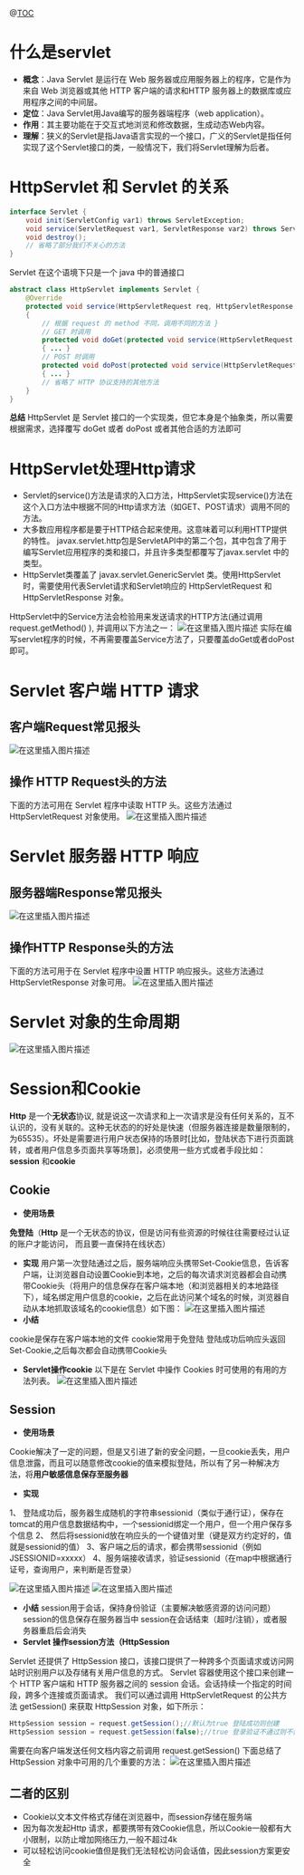 @[TOC](Servlet)
#  什么是servlet

 - **概念**：Java Servlet 是运行在 Web 服务器或应用服务器上的程序，它是作为来自 Web 浏览器或其他 HTTP 客户端的请求和HTTP 服务器上的数据库或应用程序之间的中间层。
 - **定位**：Java Servlet用Java编写的服务器端程序（web application）。
 - **作用**：其主要功能在于交互式地浏览和修改数据，生成动态Web内容。
 - **理解**：狭义的Servlet是指Java语言实现的一个接口，广义的Servlet是指任何实现了这个Servlet接口的类，一般情况下，我们将Servlet理解为后者。

#  HttpServlet 和 Servlet 的关系
```java
interface Servlet { 
    void init(ServletConfig var1) throws ServletException; 
    void service(ServletRequest var1, ServletResponse var2) throws ServletException, IOException; 
    void destroy(); 
    // 省略了部分我们不关心的方法
}
```
Servlet 在这个语境下只是一个 java 中的普通接口

```java
abstract class HttpServlet implements Servlet {
    @Override
    protected void service(HttpServletRequest req, HttpServletResponse resp) throws ServletException, IOException
    { 
        // 根据 request 的 method 不同，调用不同的方法 }
        // GET 时调用
        protected void doGet(protected void service(HttpServletRequest req, HttpServletResponse resp) throws ServletException, IOException
        { ... }
        // POST 时调用
        protected void doPost(protected void service(HttpServletRequest req, HttpServletResponse resp) throws ServletException, IOException
        { ... }
        // 省略了 HTTP 协议支持的其他方法
    }
}
```
**总结**
 HttpServlet 是 Servlet 接口的一个实现类，但它本身是个抽象类，所以需要根据需求，选择覆写 doGet 或者 doPost 或者其他合适的方法即可
 #  HttpServlet处理Http请求
 - Servlet的service()方法是请求的入口方法，HttpServlet实现service()方法在这个入口方法中根据不同的Http请求方法（如GET、POST请求）调用不同的方法。
 - 大多数应用程序都是要于HTTP结合起来使用。这意味着可以利用HTTP提供的特性。 javax.servlet.http包是ServletAPI中的第二个包，其中包含了用于编写Servlet应用程序的类和接口，并且许多类型都覆写了javax.servlet 中的类型。
 - HttpServlet类覆盖了 javax.servlet.GenericServlet
 类。使用HttpServlet时，需要使用代表Servlet请求和Servlet响应的 HttpServletRequest 和HttpServletResponse 对象。
 
 HttpServlet中的Service方法会检验用来发送请求的HTTP方法(通过调用request.getMethod() ), 并调用以下方法之一：
![在这里插入图片描述](https://img-blog.csdnimg.cn/20210402001617644.png?x-oss-process=image/watermark,type_ZmFuZ3poZW5naGVpdGk,shadow_10,text_aHR0cHM6Ly9ibG9nLmNzZG4ubmV0L3FxXzQ1NjYxMTI1,size_16,color_FFFFFF,t_70)
实际在编写servlet程序的时候，不再需要覆盖Service方法了，只要覆盖doGet或者doPost即可。
# Servlet 客户端 HTTP 请求
## 客户端Request常见报头
![在这里插入图片描述](https://img-blog.csdnimg.cn/20210402001836362.png?x-oss-process=image/watermark,type_ZmFuZ3poZW5naGVpdGk,shadow_10,text_aHR0cHM6Ly9ibG9nLmNzZG4ubmV0L3FxXzQ1NjYxMTI1,size_16,color_FFFFFF,t_70)

## 操作 HTTP Request头的方法
下面的方法可用在 Servlet 程序中读取 HTTP 头。这些方法通过 HttpServletRequest 对象使用。
![在这里插入图片描述](https://img-blog.csdnimg.cn/20210402002005895.png?x-oss-process=image/watermark,type_ZmFuZ3poZW5naGVpdGk,shadow_10,text_aHR0cHM6Ly9ibG9nLmNzZG4ubmV0L3FxXzQ1NjYxMTI1,size_16,color_FFFFFF,t_70)
# Servlet 服务器 HTTP 响应
## 服务器端Response常见报头
![在这里插入图片描述](https://img-blog.csdnimg.cn/20210402002137516.png?x-oss-process=image/watermark,type_ZmFuZ3poZW5naGVpdGk,shadow_10,text_aHR0cHM6Ly9ibG9nLmNzZG4ubmV0L3FxXzQ1NjYxMTI1,size_16,color_FFFFFF,t_70)

## 操作HTTP Response头的方法
下面的方法可用于在 Servlet 程序中设置 HTTP 响应报头。这些方法通过 HttpServletResponse 对象可用。
![在这里插入图片描述](https://img-blog.csdnimg.cn/20210402002219987.png?x-oss-process=image/watermark,type_ZmFuZ3poZW5naGVpdGk,shadow_10,text_aHR0cHM6Ly9ibG9nLmNzZG4ubmV0L3FxXzQ1NjYxMTI1,size_16,color_FFFFFF,t_70)

# Servlet 对象的生命周期
![在这里插入图片描述](https://img-blog.csdnimg.cn/20210402000813594.png?x-oss-process=image/watermark,type_ZmFuZ3poZW5naGVpdGk,shadow_10,text_aHR0cHM6Ly9ibG9nLmNzZG4ubmV0L3FxXzQ1NjYxMTI1,size_16,color_FFFFFF,t_70)
# Session和Cookie
**Http** 是一个**无状态**协议, 就是说这一次请求和上一次请求是没有任何关系的，互不认识的，没有关联的。这种无状态的的好处是快速（但服务器连接是数量限制的，为65535）。坏处是需要进行用户状态保持的场景时[比如，登陆状态下进行页面跳转，或者用户信息多页面共享等场景]，必须使用一些方式或者手段比如： **session** 和**cookie**
## Cookie

 - **使用场景**
 
**免登陆**（**Http** 是一个无状态的协议，但是访问有些资源的时候往往需要经过认证的账户才能访问， 而且要一直保持在线状态）
 - **实现**
用户第一次登陆通过之后，服务端响应头携带Set-Cookie信息，告诉客户端，让浏览器自动设置Cookie到本地，之后的每次请求浏览器都会自动携带Cookie头（将用户的信息保存在客户端本地（和浏览器相关的本地路径下），域名绑定用户信息的cookie，之后在此访问某个域名的时候，浏览器自动从本地抓取该域名的cookie信息）如下图：
![在这里插入图片描述](https://img-blog.csdnimg.cn/20210401000141628.png?x-oss-process=image/watermark,type_ZmFuZ3poZW5naGVpdGk,shadow_10,text_aHR0cHM6Ly9ibG9nLmNzZG4ubmV0L3FxXzQ1NjYxMTI1,size_16,color_FFFFFF,t_70)
 - **小结**
 
  cookie是保存在客户端本地的文件
  cookie常用于免登陆
  登陆成功后响应头返回Set-Cookie,之后每次都会自动携带Cookie头
 
 - **Servlet操作cookie**
 以下是在 Servlet 中操作 Cookies 时可使用的有用的方法列表。
![在这里插入图片描述](https://img-blog.csdnimg.cn/20210402002421680.png?x-oss-process=image/watermark,type_ZmFuZ3poZW5naGVpdGk,shadow_10,text_aHR0cHM6Ly9ibG9nLmNzZG4ubmV0L3FxXzQ1NjYxMTI1,size_16,color_FFFFFF,t_70)


## Session
 - **使用场景**

Cookie解决了一定的问题，但是又引进了新的安全问题，一旦cookie丢失，用户信息泄露，而且可以随意修改cookie的值来模拟登陆，所以有了另一种解决方法，将**用户敏感信息保存至服务器**

 - **实现**
 
1、 登陆成功后，服务器生成随机的字符串sessionid（类似于通行证），保存在tomcat的用户信息数据结构中，一个sessionid绑定一个用户，但一个用户保存多个信息
2、 然后将sessionid放在响应头的一个键值对里（键是双方约定好的，值就是sessionid的值）
 3、客户端之后的请求，都会携带sessionid（例如JSESSIONID=xxxxx）
 4、服务端接收请求，验证sessionid（在map中根据通行证号，查询用户，来判断是否登录）

![在这里插入图片描述](https://img-blog.csdnimg.cn/20210401002001166.png?x-oss-process=image/watermark,type_ZmFuZ3poZW5naGVpdGk,shadow_10,text_aHR0cHM6Ly9ibG9nLmNzZG4ubmV0L3FxXzQ1NjYxMTI1,size_16,color_FFFFFF,t_70)
![在这里插入图片描述](https://img-blog.csdnimg.cn/20210401002024114.png?x-oss-process=image/watermark,type_ZmFuZ3poZW5naGVpdGk,shadow_10,text_aHR0cHM6Ly9ibG9nLmNzZG4ubmV0L3FxXzQ1NjYxMTI1,size_16,color_FFFFFF,t_70)

 - **小结**
session用于会话，保持身份验证（主要解决敏感资源的访问问题）
session的信息保存在服务器当中
session在会话结束（超时/注销），或者服务器重启后会消失
 - **Servlet 操作session方法（HttpSession** 
 
Servlet 还提供了 HttpSession 接口，该接口提供了一种跨多个页面请求或访问网站时识别用户以及存储有关用户信息的方式。
Servlet 容器使用这个接口来创建一个 HTTP 客户端和 HTTP 服务器之间的 session 会话。会话持续一个指定的时间段，跨多个连接或页面请求。
我们可以通过调用 HttpServletRequest 的公共方法 getSession() 来获取 HttpSession 对象，如下所示：

```java
HttpSession session = request.getSession();//默认为true 登陆成功则创建
HttpSession session = request.getSession(false);//true 登录验证不通过则不创建
```
需要在向客户端发送任何文档内容之前调用 request.getSession()
下面总结了 HttpSession 对象中可用的几个重要的方法：
![在这里插入图片描述](https://img-blog.csdnimg.cn/20210402002701613.png?x-oss-process=image/watermark,type_ZmFuZ3poZW5naGVpdGk,shadow_10,text_aHR0cHM6Ly9ibG9nLmNzZG4ubmV0L3FxXzQ1NjYxMTI1,size_16,color_FFFFFF,t_70)

## 二者的区别
 - Cookie以文本文件格式存储在浏览器中，而session存储在服务端
 - 因为每次发起Http 请求，都要携带有效Cookie信息，所以Cookie一般都有大小限制，以防止增加网络压力,一般不超过4k
 - 可以轻松访问cookie值但是我们无法轻松访问会话值，因此session方案更安全
